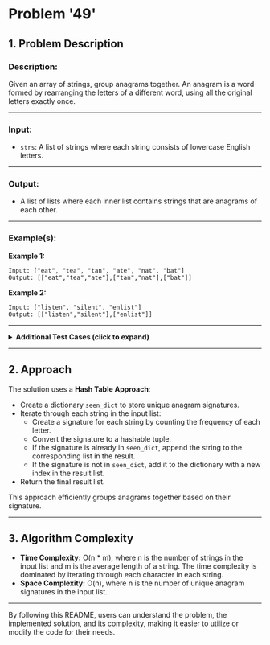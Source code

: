 # Problem '49'

## 1. Problem Description

### Description:

Given an array of strings, group anagrams together. An anagram is a word formed by rearranging the letters of a different word, using all the original letters exactly once.

---

### Input:

* `strs`: A list of strings where each string consists of lowercase English letters.

---

### Output:

* A list of lists where each inner list contains strings that are anagrams of each other.

---

### Example(s):

**Example 1:**
```
Input: ["eat", "tea", "tan", "ate", "nat", "bat"]
Output: [["eat","tea","ate"],["tan","nat"],["bat"]]
```

**Example 2:**
```
Input: ["listen", "silent", "enlist"]
Output: [["listen","silent"],["enlist"]]
```

---

<details>
<summary><strong>Additional Test Cases (click to expand)</strong></summary>

**Test Case 1:**
```
Input: ["race", "care", "acre"]
Output: [["race"],["care","acre"]]
```

**Test Case 2:**
```
Input: ["abc", "def", "ghi"]
Output: [["abc"],["def"],["ghi"]]
```

</details>

---

## 2. Approach

The solution uses a **Hash Table Approach**:

* Create a dictionary `seen_dict` to store unique anagram signatures.
* Iterate through each string in the input list:
    * Create a signature for each string by counting the frequency of each letter.
    * Convert the signature to a hashable tuple.
    * If the signature is already in `seen_dict`, append the string to the corresponding list in the result.
    * If the signature is not in `seen_dict`, add it to the dictionary with a new index in the result list.
* Return the final result list.

This approach efficiently groups anagrams together based on their signature.

---

## 3. Algorithm Complexity

* **Time Complexity:** O(n * m), where n is the number of strings in the input list and m is the average length of a string. The time complexity is dominated by iterating through each character in each string.
* **Space Complexity:** O(n), where n is the number of unique anagram signatures in the input list.

--- 

By following this README, users can understand the problem, the implemented solution, and its complexity, making it easier to utilize or modify the code for their needs.